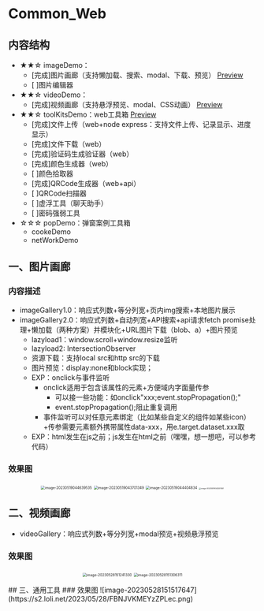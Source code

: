 # Common_Web

## 内容结构

- ★★☆ imageDemo：
  - [完成]图片画廊（支持懒加载、搜索、modal、下载、预览） [Preview](#一、图片画廊)
  - [   ]图片编辑器
- ★★☆ videoDemo：
  - [完成]视频画廊（支持悬浮预览、modal、CSS动画） [Preview](#二、视频画廊)
- ★★☆ toolKitsDemo：web工具箱  [Preview](#三、通用工具)
  - [完成]文件上传（web+node express：支持文件上传、记录显示、进度显示）
  - [完成]文件下载（web）
  - [完成]验证码生成验证器（web）
  - [完成]颜色生成器（web）
  - [   ]颜色拾取器
  - [完成]QRCode生成器（web+api）
  - [   ]QRCode扫描器
  - [   ]虚浮工具（聊天助手）
  - [   ]密码强弱工具
- ☆☆☆ popDemo：弹窗案例工具箱
  - cookeDemo
  - netWorkDemo




## 一、图片画廊
### 内容描述
- imageGallery1.0：响应式列数+等分列宽+页内img搜索+本地图片展示
- imageGallery2.0：响应式列数+自动列宽+API搜索+api请求fetch promise处理+懒加载（两种方案）并模块化+URL图片下载（blob、a）+图片预览
   - lazyload1：window.scroll+window.resize监听
   - lazyload2: IntersectionObserver
   - 资源下载：支持local src和http src的下载
   - 图片预览：display:none和block实现；
   - EXP：onclick与事件监听
     - onclick适用于包含该属性的元素+方便域内字面量传参
       - 可以接一些功能：如onclick"xxx;event.stopPropagation();"
       - event.stopPropagation();阻止重复调用
     - 事件监听可以对任意元素绑定（比如某些自定义的组件如某些icon）+传参需要元素额外携带属性data-xxx，用e.target.dataset.xxx取 
   - EXP：html发生在js之前；js发生在html之前（嘿嘿，想一想吧，可以参考代码）

### 效果图
<p style="text-align:center;">
  <img src="https://s2.loli.net/2023/05/19/Tnpzj39sWcHLAwb.png" alt="image-20230519044639535" style="zoom:50%;" />
  <img src="https://s2.loli.net/2023/05/19/HYN4MQhtUmw3ZxV.png" alt="image-20230519043701349" style="zoom:50%;"/>
  <img src="https://s2.loli.net/2023/05/19/hKgNiqUlrYbf2yG.png" alt="image-20230519044404834" style="zoom:50%;" />
  <img src="https://s2.loli.net/2023/05/19/zjZ82xyYTDAG7VF.png" alt="image-20230519043201551" style="zoom: 25%;" />
</p>

## 二、视频画廊
- videoGallery：响应式列数+等分列宽+modal预览+视频悬浮预览
### 效果图
<p style="text-align:center;">
  <img src="https://s2.loli.net/2023/05/28/dxm8j1RcF24kEet.png" alt="image-20230528151241330" style="zoom:50%;" />
  <img src="https://s2.loli.net/2023/05/28/BFpuzMkR8GSHv4W.png" alt="image-20230528151306311" style="zoom:50%;" />
</p>
## 三、通用工具
### 效果图
![image-20230528151517647](https://s2.loli.net/2023/05/28/FBNJVKMEYzZPLec.png)



